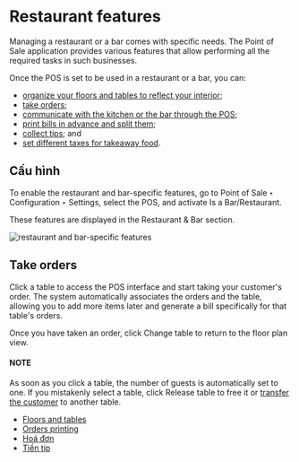 # Restaurant features

Managing a restaurant or a bar comes with specific needs. The Point of Sale application provides
various features that allow performing all the required tasks in such businesses.

Once the POS is set to be used in a restaurant or a bar, you can:

- [organize your floors and tables to reflect your interior](restaurant/floors_tables.md);
- [take orders](#restaurant-orders);
- [communicate with the kitchen or the bar through the POS](restaurant/kitchen_printing.md);
- [print bills in advance and split them](restaurant/bill_printing.md);
- [collect tips](restaurant/tips.md); and
- [set different taxes for takeaway food](pricing/fiscal_position.md).

<a id="restaurant-configuration"></a>

## Cấu hình

To enable the restaurant and bar-specific features, go to Point of Sale ‣
Configuration ‣ Settings, select the POS, and activate Is a Bar/Restaurant.

These features are displayed in the Restaurant & Bar section.

![restaurant and bar-specific features](applications/sales/point_of_sale/restaurant/restaurant-bar-section.png)

<a id="restaurant-orders"></a>

## Take orders

Click a table to access the POS interface and start taking your customer's order. The system
automatically associates the orders and the table, allowing you to add more items later and generate
a bill specifically for that table's orders.

Once you have taken an order, click Change table to return to the floor plan view.

#### NOTE
As soon as you click a table, the number of guests is automatically set to one. If you
mistakenly select a table, click Release table to free it or [transfer the
customer](restaurant/floors_tables.md#floors-tables-transfer) to another table.

* [Floors and tables](restaurant/floors_tables.md)
* [Orders printing](restaurant/kitchen_printing.md)
* [Hoá đơn](restaurant/bill_printing.md)
* [Tiền tip](restaurant/tips.md)
